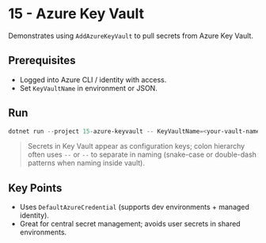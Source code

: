 # 15 - Azure Key Vault

Demonstrates using `AddAzureKeyVault` to pull secrets from Azure Key Vault.

## Prerequisites

- Logged into Azure CLI / identity with access.
- Set `KeyVaultName` in environment or JSON.

## Run

```powershell
dotnet run --project 15-azure-keyvault -- KeyVaultName=<your-vault-name>
```

> Secrets in Key Vault appear as configuration keys; colon hierarchy often uses `--` or `--` to separate in naming (snake-case or double-dash patterns when naming inside vault).

## Key Points

- Uses `DefaultAzureCredential` (supports dev environments + managed identity).
- Great for central secret management; avoids user secrets in shared environments.
